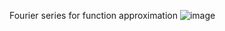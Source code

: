 Fourier series for function approximation
![image](https://github.com/ChunZhuo/Fourier/assets/118121876/43016ff2-24a2-4485-8430-77bab00ad130)
